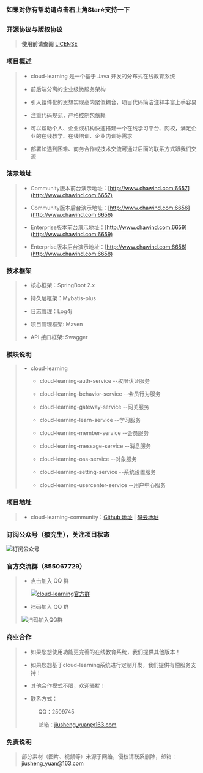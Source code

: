 ### 如果对你有帮助请点击右上角Star⭐支持一下
### 开源协议与版权协议

> **使用前请查阅** [LICENSE](https://github.com/yuanjiusheng/cloud-learning/blob/master/LICENSE)

### 项目概述

> - cloud-learning 是一个基于 Java 开发的分布式在线教育系统
>
> - 前后端分离的企业级微服务架构
>
> - 引入组件化的思想实现高内聚低耦合，项目代码简洁注释丰富上手容易
>
> - 注重代码规范，严格控制包依赖
>
> - 可以帮助个人、企业或机构快速搭建一个在线学习平台、网校，满足企业的在线教学、在线培训、企业内训等需求
>
> - 部署如遇到困难、商务合作或技术交流可通过后面的联系方式跟我们交流

### 演示地址

> - Community版本前台演示地址：[http://www.chawind.com:6657](http://www.chawind.com:6657)
>
> - Community版本后台演示地址：[http://www.chawind.com:6656](http://www.chawind.com:6656)
>
> - Enterprise版本前台演示地址：[http://www.chawind.com:6659](http://www.chawind.com:6659)
>
> - Enterprise版本后台演示地址：[http://www.chawind.com:6658](http://www.chawind.com:6658)

### 技术框架

> - 核心框架：SpringBoot 2.x
>
> - 持久层框架：Mybatis-plus
>
> - 日志管理：Log4j
>
> - 项目管理框架: Maven
>
> - API 接口框架: Swagger

### 模块说明

>+ cloud-learning
>
>   - cloud-learning-auth-service --权限认证服务
>
>   - cloud-learning-behavior-service --会员行为服务
>
>   - cloud-learning-gateway-service --网关服务
>
>   - cloud-learning-learn-service --学习服务
>
>   - cloud-learning-member-service --会员服务
>
>   - cloud-learning-message-service --消息服务
>
>   - cloud-learning-oss-service --对象服务
>
>   - cloud-learning-setting-service --系统设置服务
>
>   - cloud-learning-usercenter-service --用户中心服务

### 项目地址

> - cloud-learning-community：[Github 地址](https://github.com/yuanjiusheng/cloud-learning-community) | [码云地址](https://gitee.com/yuanjiusheng/cloud-learning-community)

### 订阅公众号（猿究生），关注项目状态
![订阅公众号](https://picabstract-preview-ftn.weiyun.com/ftn_pic_abs_v3/74fe8facf3e39ad945c218f67d8cb0a078e2c9ce48e4f3da76f0b42308ae52dace40a259831b4459a4501e3becf2b8f4?pictype=scale&from=30113&version=3.3.3.3&uin=2509745&fname=%E5%BE%AE%E4%BF%A1%E5%85%AC%E4%BC%97%E5%8F%B7.png&size=750)

### 官方交流群（855067729）

> - 点击加入 QQ 群
>
>   <a target="_blank" href="https://qm.qq.com/cgi-bin/qm/qr?k=IBIAaD415UtInXIty2DgO7Yg9kTsgjnd&jump_from=webapi"><img border="0" src="//pub.idqqimg.com/wpa/images/group.png" alt="cloud-learning官方群" title="cloud-learning官方群"></a>
>
> - 扫码加入 QQ 群
>
> ![扫码加入QQ群](https://picabstract-preview-ftn.weiyun.com/ftn_pic_abs_v3/d6c3117d10d7a37ac5c3687d6be4ead2b12b8084d99040347ca3d68cef165d6636511b60b3e077743263e817c049c5dd?pictype=scale&from=30113&version=3.3.3.3&uin=2509745&fname=qq%E7%BE%A4.png&size=750)

### 商业合作

> - 如果您想使用功能更完善的在线教育系统，我们提供其他版本！
>
> - 如果您想基于cloud-learning系统进行定制开发，我们提供有偿服务支持！
>
> - 其他合作模式不限，欢迎骚扰！
>
> - 联系方式：
>
>   <span style="margin-left:20px;">QQ：2509745</span>
>
>   <span style="margin-left:20px;">邮箱：jiusheng_yuan@163.com</span>

### 免责说明

> 部分素材（图片、视频等）来源于网络，侵权请联系删除，邮箱：jiusheng_yuan@163.com
